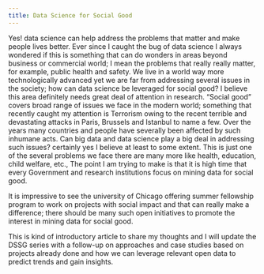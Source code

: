```yaml
---
title: Data Science for Social Good 
---
```

Yes! data science can help address the problems that matter and make people lives better. Ever since I caught the bug of data science I always wondered if this is something that can do wonders in areas beyond business or commercial world; I mean the problems that really really matter, for example, public health and safety. We live in a world way more technologically advanced yet we are far from addressing several issues in the society; how can data science be leveraged for social good? I believe this area definitely needs great deal of attention in research. “Social good” covers broad range of issues we face in the modern world; something that recently caught my attention is Terrorism owing to the recent terrible and devastating attacks in Paris, Brussels and Istanbul to name a few. Over the years many countries and people have severally been affected by such inhumane acts. Can big data and data science play a big deal in addressing such issues? certainly yes I believe at least to some extent.  This is just one of the several problems we face there are many more like health, education, child welfare, etc., The point I am trying to make is that it is high time that every Government and research institutions focus on mining data for social good.

It is impressive to see the university of Chicago offering summer fellowship program to work on projects with social impact and that can really make a difference; there should be many such open initiatives to promote the interest in mining data for social good. 

This is kind of introductory article to share my thoughts and I will update the DSSG series with a follow-up on approaches and case studies based on projects already done and how we can leverage relevant open data to predict trends and gain insights.
